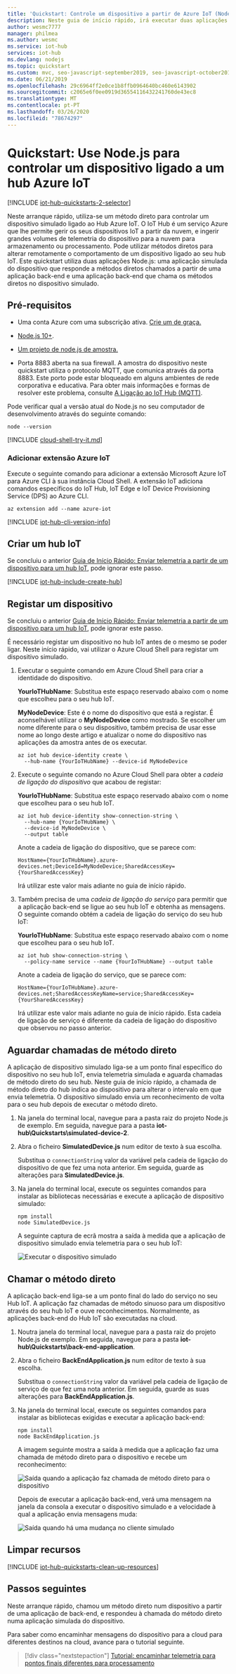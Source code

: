 ```yaml
---
title: 'Quickstart: Controle um dispositivo a partir de Azure IoT (Node.js)'
description: Neste guia de início rápido, irá executar duas aplicações Node.js de exemplo. Existe uma aplicação back-end que pode controlar remotamente dispositivos ligados ao seu hub. A outra aplicação simula um dispositivo ligado ao seu hub que pode ser controlado remotamente.
author: wesmc7777
manager: philmea
ms.author: wesmc
ms.service: iot-hub
services: iot-hub
ms.devlang: nodejs
ms.topic: quickstart
ms.custom: mvc, seo-javascript-september2019, seo-javascript-october2019
ms.date: 06/21/2019
ms.openlocfilehash: 29c6964ff2e0ce1b8ffb0964640bc460e6143902
ms.sourcegitcommit: c2065e6f0ee0919d36554116432241760de43ec8
ms.translationtype: MT
ms.contentlocale: pt-PT
ms.lasthandoff: 03/26/2020
ms.locfileid: "78674297"
---
```

# <a name="quickstart-use-nodejs-to-control-a-device-connected-to-an-azure-iot-hub"></a>Quickstart: Use Node.js para controlar um dispositivo ligado a um hub Azure IoT

[!INCLUDE [iot-hub-quickstarts-2-selector](../../includes/iot-hub-quickstarts-2-selector.md)]

Neste arranque rápido, utiliza-se um método direto para controlar um dispositivo simulado ligado ao Hub Azure IoT. O IoT Hub é um serviço Azure que lhe permite gerir os seus dispositivos IoT a partir da nuvem, e ingerir grandes volumes de telemetria do dispositivo para a nuvem para armazenamento ou processamento. Pode utilizar métodos diretos para alterar remotamente o comportamento de um dispositivo ligado ao seu hub IoT. Este quickstart utiliza duas aplicações Node.js: uma aplicação simulada do dispositivo que responde a métodos diretos chamados a partir de uma aplicação back-end e uma aplicação back-end que chama os métodos diretos no dispositivo simulado.

## <a name="prerequisites"></a>Pré-requisitos

* Uma conta Azure com uma subscrição ativa. [Crie um de graça.](https://azure.microsoft.com/free/?ref=microsoft.com&utm_source=microsoft.com&utm_medium=docs&utm_campaign=visualstudio)

* [Node.js 10+](https://nodejs.org).

* [Um projeto de node.js de amostra.](https://github.com/Azure-Samples/azure-iot-samples-node/archive/master.zip)

* Porta 8883 aberta na sua firewall. A amostra do dispositivo neste quickstart utiliza o protocolo MQTT, que comunica através da porta 8883. Este porto pode estar bloqueado em alguns ambientes de rede corporativa e educativa. Para obter mais informações e formas de resolver este problema, consulte [A Ligação ao IoT Hub (MQTT)](iot-hub-mqtt-support.md#connecting-to-iot-hub).

Pode verificar qual a versão atual do Node.js no seu computador de desenvolvimento através do seguinte comando:

```cmd/sh
node --version
```

[!INCLUDE [cloud-shell-try-it.md](../../includes/cloud-shell-try-it.md)]

### <a name="add-azure-iot-extension"></a>Adicionar extensão Azure IoT

Execute o seguinte comando para adicionar a extensão Microsoft Azure IoT para Azure CLI à sua instância Cloud Shell. A extensão IoT adiciona comandos específicos do IoT Hub, IoT Edge e IoT Device Provisioning Service (DPS) ao Azure CLI.

```azurecli-interactive
az extension add --name azure-iot
```

[!INCLUDE [iot-hub-cli-version-info](../../includes/iot-hub-cli-version-info.md)]

## <a name="create-an-iot-hub"></a>Criar um hub IoT

Se concluiu o anterior [Guia de Início Rápido: Enviar telemetria a partir de um dispositivo para um hub IoT](quickstart-send-telemetry-node.md), pode ignorar este passo.

[!INCLUDE [iot-hub-include-create-hub](../../includes/iot-hub-include-create-hub.md)]

## <a name="register-a-device"></a>Registar um dispositivo

Se concluiu o anterior [Guia de Início Rápido: Enviar telemetria a partir de um dispositivo para um hub IoT](quickstart-send-telemetry-node.md), pode ignorar este passo.

É necessário registar um dispositivo no hub IoT antes de o mesmo se poder ligar. Neste início rápido, vai utilizar o Azure Cloud Shell para registar um dispositivo simulado.

1. Executar o seguinte comando em Azure Cloud Shell para criar a identidade do dispositivo.

   **YourIoTHubName**: Substitua este espaço reservado abaixo com o nome que escolheu para o seu hub IoT.

   **MyNodeDevice**: Este é o nome do dispositivo que está a registar. É aconselhável utilizar o **MyNodeDevice** como mostrado. Se escolher um nome diferente para o seu dispositivo, também precisa de usar esse nome ao longo deste artigo e atualizar o nome do dispositivo nas aplicações da amostra antes de os executar.

    ```azurecli-interactive
    az iot hub device-identity create \
      --hub-name {YourIoTHubName} --device-id MyNodeDevice
    ```

2. Execute o seguinte comando no Azure Cloud Shell para obter a _cadeia de ligação do dispositivo_ que acabou de registar:

    **YourIoTHubName**: Substitua este espaço reservado abaixo com o nome que escolheu para o seu hub IoT.

    ```azurecli-interactive
    az iot hub device-identity show-connection-string \
      --hub-name {YourIoTHubName} \
      --device-id MyNodeDevice \
      --output table
    ```

    Anote a cadeia de ligação do dispositivo, que se parece com:

   `HostName={YourIoTHubName}.azure-devices.net;DeviceId=MyNodeDevice;SharedAccessKey={YourSharedAccessKey}`

    Irá utilizar este valor mais adiante no guia de início rápido.

3. Também precisa de uma _cadeia de ligação do serviço_ para permitir que a aplicação back-end se ligue ao seu hub IoT e obtenha as mensagens. O seguinte comando obtém a cadeia de ligação do serviço do seu hub IoT:

    **YourIoTHubName**: Substitua este espaço reservado abaixo com o nome que escolheu para o seu hub IoT.

    ```azurecli-interactive
    az iot hub show-connection-string \
      --policy-name service --name {YourIoTHubName} --output table

    ```

    Anote a cadeia de ligação do serviço, que se parece com:

   `HostName={YourIoTHubName}.azure-devices.net;SharedAccessKeyName=service;SharedAccessKey={YourSharedAccessKey}`

    Irá utilizar este valor mais adiante no guia de início rápido. Esta cadeia de ligação de serviço é diferente da cadeia de ligação do dispositivo que observou no passo anterior.

## <a name="listen-for-direct-method-calls"></a>Aguardar chamadas de método direto

A aplicação de dispositivo simulado liga-se a um ponto final específico do dispositivo no seu hub IoT, envia telemetria simulada e aguarda chamadas de método direto do seu hub. Neste guia de início rápido, a chamada de método direto do hub indica ao dispositivo para alterar o intervalo em que envia telemetria. O dispositivo simulado envia um reconhecimento de volta para o seu hub depois de executar o método direto.

1. Na janela do terminal local, navegue para a pasta raiz do projeto Node.js de exemplo. Em seguida, navegue para a pasta **iot-hub\Quickstarts\simulated-device-2**.

2. Abra o ficheiro **SimulatedDevice.js** num editor de texto à sua escolha.

    Substitua o `connectionString` valor da variável pela cadeia de ligação do dispositivo de que fez uma nota anterior. Em seguida, guarde as alterações para **SimulatedDevice.js**.

3. Na janela do terminal local, execute os seguintes comandos para instalar as bibliotecas necessárias e execute a aplicação de dispositivo simulado:

    ```cmd/sh
    npm install
    node SimulatedDevice.js
    ```

    A seguinte captura de ecrã mostra a saída à medida que a aplicação de dispositivo simulado envia telemetria para o seu hub IoT:

    ![Executar o dispositivo simulado](./media/quickstart-control-device-node/simulated-device-telemetry-iot-hub.png)

## <a name="call-the-direct-method"></a>Chamar o método direto

A aplicação back-end liga-se a um ponto final do lado do serviço no seu Hub IoT. A aplicação faz chamadas de método sinuoso para um dispositivo através do seu hub IoT e ouve reconhecimentos. Normalmente, as aplicações back-end do Hub IoT são executadas na cloud.

1. Noutra janela do terminal local, navegue para a pasta raiz do projeto Node.js de exemplo. Em seguida, navegue para a pasta **iot-hub\Quickstarts\back-end-application**.

2. Abra o ficheiro **BackEndApplication.js** num editor de texto à sua escolha.

    Substitua o `connectionString` valor da variável pela cadeia de ligação de serviço de que fez uma nota anterior. Em seguida, guarde as suas alterações para **BackEndApplication.js**.

3. Na janela do terminal local, execute os seguintes comandos para instalar as bibliotecas exigidas e executar a aplicação back-end:

    ```cmd/sh
    npm install
    node BackEndApplication.js
    ```

    A imagem seguinte mostra a saída à medida que a aplicação faz uma chamada de método direto para o dispositivo e recebe um reconhecimento:

    ![Saída quando a aplicação faz chamada de método direto para o dispositivo](./media/quickstart-control-device-node/direct-method-device-call.png)

    Depois de executar a aplicação back-end, verá uma mensagem na janela da consola a executar o dispositivo simulado e a velocidade à qual a aplicação envia mensagens muda:

    ![Saída quando há uma mudança no cliente simulado](./media/quickstart-control-device-node/simulated-device-message-change.png)

## <a name="clean-up-resources"></a>Limpar recursos

[!INCLUDE [iot-hub-quickstarts-clean-up-resources](../../includes/iot-hub-quickstarts-clean-up-resources.md)]

## <a name="next-steps"></a>Passos seguintes

Neste arranque rápido, chamou um método direto num dispositivo a partir de uma aplicação de back-end, e respondeu à chamada do método direto numa aplicação simulada do dispositivo.

Para saber como encaminhar mensagens do dispositivo para a cloud para diferentes destinos na cloud, avance para o tutorial seguinte.

> [!div class="nextstepaction"]
> [Tutorial: encaminhar telemetria para pontos finais diferentes para processamento](tutorial-routing.md)
